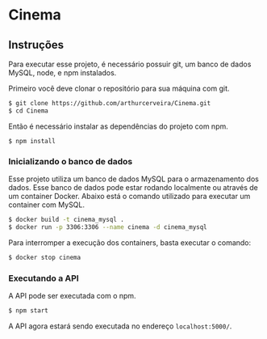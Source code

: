 # Cinema

## Instruções

Para executar esse projeto, é necessário possuir git, um banco de dados MySQL, node, e npm instalados.

Primeiro você deve clonar o repositório para sua máquina com git.

```bash
$ git clone https://github.com/arthurcerveira/Cinema.git
$ cd Cinema
```

Então é necessário instalar as dependências do projeto com npm.

```
$ npm install
```

### Inicializando o banco de dados

Esse projeto utiliza um banco de dados MySQL para o armazenamento dos dados. Esse banco de dados pode estar rodando localmente ou através de um container Docker. Abaixo está o comando utilizado para executar um container com MySQL.

```bash
$ docker build -t cinema_mysql .
$ docker run -p 3306:3306 --name cinema -d cinema_mysql
```

Para interromper a execução dos containers, basta executar o comando:

```bash
$ docker stop cinema
```

### Executando a API

A API pode ser executada com o npm.

```bash
$ npm start
```

A API agora estará sendo executada no endereço `localhost:5000/`.
